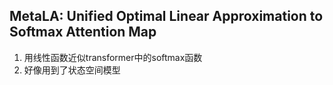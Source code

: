 ## MetaLA: Unified Optimal Linear Approximation to Softmax Attention Map
1. 用线性函数近似transformer中的softmax函数
2. 好像用到了状态空间模型